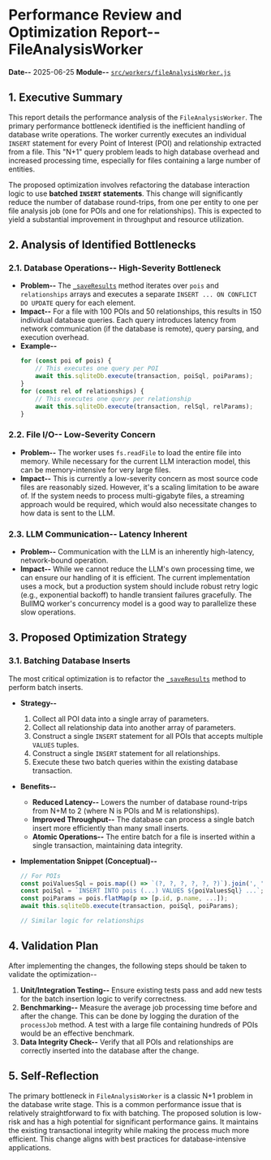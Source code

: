 # Performance Review and Optimization Report-- FileAnalysisWorker

**Date--** 2025-06-25
**Module--** [`src/workers/fileAnalysisWorker.js`](src/workers/fileAnalysisWorker.js)

## 1. Executive Summary

This report details the performance analysis of the `FileAnalysisWorker`. The primary performance bottleneck identified is the inefficient handling of database write operations. The worker currently executes an individual `INSERT` statement for every Point of Interest (POI) and relationship extracted from a file. This "N+1" query problem leads to high database overhead and increased processing time, especially for files containing a large number of entities.

The proposed optimization involves refactoring the database interaction logic to use **batched `INSERT` statements**. This change will significantly reduce the number of database round-trips, from one per entity to one per file analysis job (one for POIs and one for relationships). This is expected to yield a substantial improvement in throughput and resource utilization.

## 2. Analysis of Identified Bottlenecks

### 2.1. Database Operations-- High-Severity Bottleneck

- **Problem--** The [`_saveResults`](src/workers/fileAnalysisWorker.js:68) method iterates over `pois` and `relationships` arrays and executes a separate `INSERT ... ON CONFLICT DO UPDATE` query for each element.
- **Impact--** For a file with 100 POIs and 50 relationships, this results in 150 individual database queries. Each query introduces latency from network communication (if the database is remote), query parsing, and execution overhead.
- **Example--**
  ```javascript
  for (const poi of pois) {
      // This executes one query per POI
      await this.sqliteDb.execute(transaction, poiSql, poiParams);
  }
  for (const rel of relationships) {
      // This executes one query per relationship
      await this.sqliteDb.execute(transaction, relSql, relParams);
  }
  ```

### 2.2. File I/O-- Low-Severity Concern

- **Problem--** The worker uses `fs.readFile` to load the entire file into memory. While necessary for the current LLM interaction model, this can be memory-intensive for very large files.
- **Impact--** This is currently a low-severity concern as most source code files are reasonably sized. However, it's a scaling limitation to be aware of. If the system needs to process multi-gigabyte files, a streaming approach would be required, which would also necessitate changes to how data is sent to the LLM.

### 2.3. LLM Communication-- Latency Inherent

- **Problem--** Communication with the LLM is an inherently high-latency, network-bound operation.
- **Impact--** While we cannot reduce the LLM's own processing time, we can ensure our handling of it is efficient. The current implementation uses a mock, but a production system should include robust retry logic (e.g., exponential backoff) to handle transient failures gracefully. The BullMQ worker's concurrency model is a good way to parallelize these slow operations.

## 3. Proposed Optimization Strategy

### 3.1. Batching Database Inserts

The most critical optimization is to refactor the [`_saveResults`](src/workers/fileAnalysisWorker.js:68) method to perform batch inserts.

- **Strategy--**
  1.  Collect all POI data into a single array of parameters.
  2.  Collect all relationship data into another array of parameters.
  3.  Construct a single `INSERT` statement for all POIs that accepts multiple `VALUES` tuples.
  4.  Construct a single `INSERT` statement for all relationships.
  5.  Execute these two batch queries within the existing database transaction.

- **Benefits--**
  - **Reduced Latency--** Lowers the number of database round-trips from N+M to 2 (where N is POIs and M is relationships).
  - **Improved Throughput--** The database can process a single batch insert more efficiently than many small inserts.
  - **Atomic Operations--** The entire batch for a file is inserted within a single transaction, maintaining data integrity.

- **Implementation Snippet (Conceptual)--**

  ```javascript
  // For POIs
  const poiValuesSql = pois.map(() => `(?, ?, ?, ?, ?, ?)`).join(', ');
  const poiSql = `INSERT INTO pois (...) VALUES ${poiValuesSql} ...`;
  const poiParams = pois.flatMap(p => [p.id, p.name, ...]);
  await this.sqliteDb.execute(transaction, poiSql, poiParams);

  // Similar logic for relationships
  ```

## 4. Validation Plan

After implementing the changes, the following steps should be taken to validate the optimization--

1.  **Unit/Integration Testing--** Ensure existing tests pass and add new tests for the batch insertion logic to verify correctness.
2.  **Benchmarking--** Measure the average job processing time before and after the change. This can be done by logging the duration of the `processJob` method. A test with a large file containing hundreds of POIs would be an effective benchmark.
3.  **Data Integrity Check--** Verify that all POIs and relationships are correctly inserted into the database after the change.

## 5. Self-Reflection

The primary bottleneck in `FileAnalysisWorker` is a classic N+1 problem in the database write stage. This is a common performance issue that is relatively straightforward to fix with batching. The proposed solution is low-risk and has a high potential for significant performance gains. It maintains the existing transactional integrity while making the process much more efficient. This change aligns with best practices for database-intensive applications.